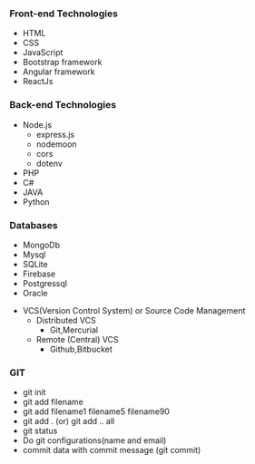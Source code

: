 ### Front-end Technologies

- HTML
- CSS
- JavaScript
- Bootstrap framework
- Angular framework
- ReactJs

### Back-end Technologies

- Node.js
	- express.js
	- nodemoon
	- cors
	- dotenv
- PHP
- C#
- JAVA
- Python

### Databases

- MongoDb
- Mysql
- SQLite
- Firebase
- Postgressql
- Oracle

+ VCS(Version Control System) or Source Code Management
	- Distributed VCS
		- Git,Mercurial
	- Remote (Central) VCS
		- Github,Bitbucket

### GIT

- git init
- git add filename
- git add filename1 filename5 filename90
- git add .  (or) git add .. all 
- git status
- Do git configurations(name and email)
- commit data with commit message  (git commit)